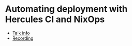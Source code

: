 # Automating deployment with Hercules CI and NixOps

* [Talk info]()
* [Recording](https://www.youtube.com/watch?v=jZMSF4Ehhv8)

